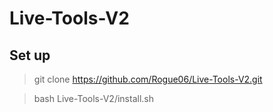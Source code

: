 # Live-Tools-V2

## Set up

> git clone https://github.com/Rogue06/Live-Tools-V2.git

> bash Live-Tools-V2/install.sh
